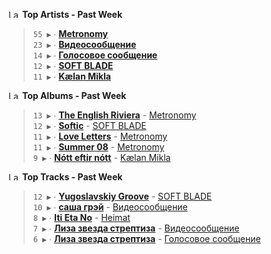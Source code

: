 <!--START_LASTFM_ARTISTS:{"period": "7day", "rows": 5}-->
<a href="https://last.fm" target="_blank"><img src="https://user-images.githubusercontent.com/17434202/215290617-e793598d-d7c9-428f-9975-156db1ba89cc.svg" alt="Last.fm Logo" width="18" height="13"/></a> **Top Artists - Past Week**

> `55 ▶️` ∙ **[Metronomy](https://www.last.fm/music/Metronomy)**<br/>
> `23 ▶️` ∙ **[Видеосообщение](https://www.last.fm/music/%D0%92%D0%B8%D0%B4%D0%B5%D0%BE%D1%81%D0%BE%D0%BE%D0%B1%D1%89%D0%B5%D0%BD%D0%B8%D0%B5)**<br/>
> `14 ▶️` ∙ **[Голосовое сообщение](https://www.last.fm/music/%D0%93%D0%BE%D0%BB%D0%BE%D1%81%D0%BE%D0%B2%D0%BE%D0%B5+%D1%81%D0%BE%D0%BE%D0%B1%D1%89%D0%B5%D0%BD%D0%B8%D0%B5)**<br/>
> `12 ▶️` ∙ **[SOFT BLADE](https://www.last.fm/music/SOFT+BLADE)**<br/>
> `11 ▶️` ∙ **[Kælan Mikla](https://www.last.fm/music/K%C3%A6lan+Mikla)**<br/>
<!--END_LASTFM_ARTISTS-->

<!--START_LASTFM_ALBUMS:{"period": "7day", "rows": 5}-->
<a href="https://last.fm" target="_blank"><img src="https://user-images.githubusercontent.com/17434202/215290617-e793598d-d7c9-428f-9975-156db1ba89cc.svg" alt="Last.fm Logo" width="18" height="13"/></a> **Top Albums - Past Week**

> `13 ▶️` ∙ **[The English Riviera](https://www.last.fm/music/Metronomy/The+English+Riviera)** - [Metronomy](https://www.last.fm/music/Metronomy)<br/>
> `12 ▶️` ∙ **[Softic](https://www.last.fm/music/SOFT+BLADE/Softic)** - [SOFT BLADE](https://www.last.fm/music/SOFT+BLADE)<br/>
> `11 ▶️` ∙ **[Love Letters](https://www.last.fm/music/Metronomy/Love+Letters)** - [Metronomy](https://www.last.fm/music/Metronomy)<br/>
> `11 ▶️` ∙ **[Summer 08](https://www.last.fm/music/Metronomy/Summer+08)** - [Metronomy](https://www.last.fm/music/Metronomy)<br/>
> `9 ▶️` ∙ **[Nótt eftir nótt](https://www.last.fm/music/K%C3%A6lan+Mikla/N%C3%B3tt+eftir+n%C3%B3tt)** - [Kælan Mikla](https://www.last.fm/music/K%C3%A6lan+Mikla)<br/>
<!--END_LASTFM_ALBUMS-->

<!--START_LASTFM_TRACKS:{"period": "7day", "rows": 5}-->
<a href="https://last.fm" target="_blank"><img src="https://user-images.githubusercontent.com/17434202/215290617-e793598d-d7c9-428f-9975-156db1ba89cc.svg" alt="Last.fm Logo" width="18" height="13"/></a> **Top Tracks - Past Week**

> `12 ▶️` ∙ **[Yugoslavskiy Groove](https://www.last.fm/music/SOFT+BLADE/_/Yugoslavskiy+Groove)** - [SOFT BLADE](https://www.last.fm/music/SOFT+BLADE)<br/>
> `10 ▶️` ∙ **[саша грэй](https://www.last.fm/music/%D0%92%D0%B8%D0%B4%D0%B5%D0%BE%D1%81%D0%BE%D0%BE%D0%B1%D1%89%D0%B5%D0%BD%D0%B8%D0%B5/_/%D1%81%D0%B0%D1%88%D0%B0+%D0%B3%D1%80%D1%8D%D0%B9)** - [Видеосообщение](https://www.last.fm/music/%D0%92%D0%B8%D0%B4%D0%B5%D0%BE%D1%81%D0%BE%D0%BE%D0%B1%D1%89%D0%B5%D0%BD%D0%B8%D0%B5)<br/>
> `8 ▶️` ∙ **[Iti Eta No](https://www.last.fm/music/Heimat/_/Iti+Eta+No)** - [Heimat](https://www.last.fm/music/Heimat)<br/>
> `7 ▶️` ∙ **[Лиза звезда стрептиза](https://www.last.fm/music/%D0%92%D0%B8%D0%B4%D0%B5%D0%BE%D1%81%D0%BE%D0%BE%D0%B1%D1%89%D0%B5%D0%BD%D0%B8%D0%B5/_/%D0%9B%D0%B8%D0%B7%D0%B0+%D0%B7%D0%B2%D0%B5%D0%B7%D0%B4%D0%B0+%D1%81%D1%82%D1%80%D0%B5%D0%BF%D1%82%D0%B8%D0%B7%D0%B0)** - [Видеосообщение](https://www.last.fm/music/%D0%92%D0%B8%D0%B4%D0%B5%D0%BE%D1%81%D0%BE%D0%BE%D0%B1%D1%89%D0%B5%D0%BD%D0%B8%D0%B5)<br/>
> `6 ▶️` ∙ **[Лиза звезда стрептиза](https://www.last.fm/music/%D0%93%D0%BE%D0%BB%D0%BE%D1%81%D0%BE%D0%B2%D0%BE%D0%B5+%D1%81%D0%BE%D0%BE%D0%B1%D1%89%D0%B5%D0%BD%D0%B8%D0%B5/_/%D0%9B%D0%B8%D0%B7%D0%B0+%D0%B7%D0%B2%D0%B5%D0%B7%D0%B4%D0%B0+%D1%81%D1%82%D1%80%D0%B5%D0%BF%D1%82%D0%B8%D0%B7%D0%B0)** - [Голосовое сообщение](https://www.last.fm/music/%D0%93%D0%BE%D0%BB%D0%BE%D1%81%D0%BE%D0%B2%D0%BE%D0%B5+%D1%81%D0%BE%D0%BE%D0%B1%D1%89%D0%B5%D0%BD%D0%B8%D0%B5)<br/>
<!--END_LASTFM_TRACKS-->